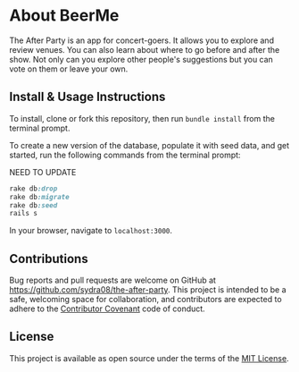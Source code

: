 # About BeerMe

The After Party is an app for concert-goers. It allows you to explore and review venues. You can also learn about where to go before and after the show. Not only can you explore other people's suggestions but you can vote on them or leave your own.

## Install & Usage Instructions

To install, clone or fork this repository, then run `bundle install` from the terminal prompt.

To create a new version of the database, populate it with seed data, and get started, run the following commands from the terminal prompt:

NEED TO UPDATE
```ruby
rake db:drop
rake db:migrate
rake db:seed
rails s
```

In your browser, navigate to `localhost:3000`.

## Contributions

Bug reports and pull requests are welcome on GitHub at https://github.com/sydra08/the-after-party. This project is intended to be a safe, welcoming space for collaboration, and contributors are expected to adhere to the [Contributor Covenant](contributor-covenant.org) code of conduct.

## License

This project is available as open source under the terms of the [MIT License](https://github.com/sydra08/the-after-party/blob/master/LICENSE).
